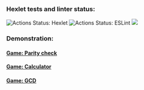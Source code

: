 ### Hexlet tests and linter status:
![Actions Status: Hexlet](https://github.com/ScreamStarIT/frontend-project-lvl1/workflows/hexlet-check/badge.svg)
![Actions Status: ESLint](https://github.com/ScreamStarIT/frontend-project-lvl1/workflows/eslint-check/badge.svg)
<a href="https://codeclimate.com/github/ScreamStarIT/frontend-project-lvl1/maintainability"><img src="https://api.codeclimate.com/v1/badges/3dd59d69cb5f2efad2ed/maintainability" /></a>
### Demonstration:
#### [Game: Parity check](https://asciinema.org/a/MvOIXWMxQlDhH2XJYP1dF86uL)
#### [Game: Calculator](https://asciinema.org/a/5jKfEzfx4IWnsbVYZumHCgtm7)
#### [Game: GCD](https://asciinema.org/a/4EaHNDX846YSVzb2cjPYoAgNL)